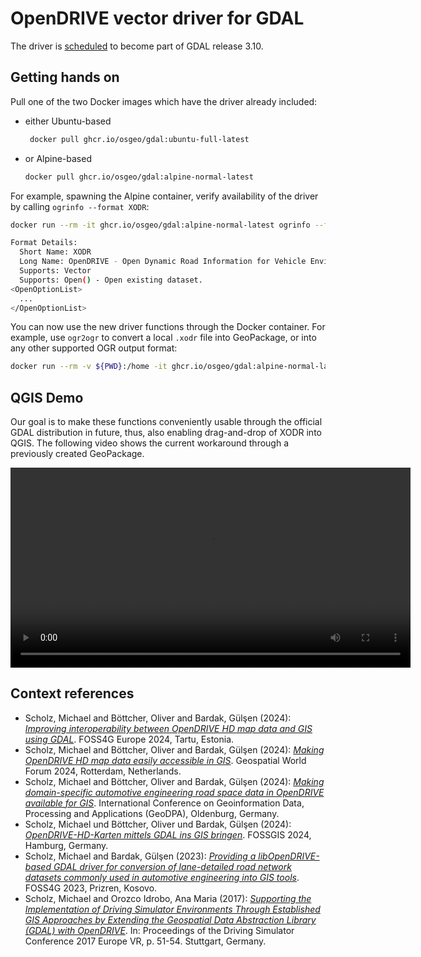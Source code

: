 # OpenDRIVE vector driver for GDAL

The driver is [scheduled](https://github.com/OSGeo/gdal/pull/9504) to become part of GDAL release 3.10.

## Getting hands on

Pull one of the two Docker images which have the driver already included:

- either Ubuntu-based
  ```bash
   docker pull ghcr.io/osgeo/gdal:ubuntu-full-latest
  ```
- or Alpine-based
  ```bash
  docker pull ghcr.io/osgeo/gdal:alpine-normal-latest
  ```

For example, spawning the Alpine container, verify availability of the driver by calling `ogrinfo --format XODR`:

```bash
docker run --rm -it ghcr.io/osgeo/gdal:alpine-normal-latest ogrinfo --format XODR

Format Details:
  Short Name: XODR
  Long Name: OpenDRIVE - Open Dynamic Road Information for Vehicle Environment
  Supports: Vector
  Supports: Open() - Open existing dataset.
<OpenOptionList>
  ...
</OpenOptionList>
```

You can now use the new driver functions through the Docker container. For example, use `ogr2ogr` to convert a local `.xodr` file into GeoPackage, or into any other supported OGR output format:

```bash
docker run --rm -v ${PWD}:/home -it ghcr.io/osgeo/gdal:alpine-normal-latest ogr2ogr -f "GPKG" /home/<file>.gpkg /home/<file>.xodr
```

## QGIS Demo

Our goal is to make these functions conveniently usable through the official GDAL distribution in future, thus, also enabling drag-and-drop of XODR into QGIS. The following video shows the current workaround through a previously created GeoPackage.

<video width="640" controls>
  <source src="https://github.com/DLR-TS/gdal-opendrive-how-to/assets/6084449/8b653324-e726-43fb-83eb-6400de7d67e7" type="video/mp4">
</video>

## Context references

- Scholz, Michael and Böttcher, Oliver and Bardak, Gülşen (2024): [*Improving interoperability between OpenDRIVE HD map data and GIS using GDAL*](https://talks.osgeo.org/foss4g-europe-2024/talk/SD7SGV/). FOSS4G Europe 2024, Tartu, Estonia.
- Scholz, Michael and Böttcher, Oliver and Bardak, Gülşen (2024): [*Making OpenDRIVE HD map data easily accessible in GIS*](https://elib.dlr.de/197330/). Geospatial World Forum 2024, Rotterdam, Netherlands.        
- Scholz, Michael and Böttcher, Oliver and Bardak, Gülşen (2024): [*Making domain-specific automotive engineering road space data in OpenDRIVE available for GIS*](https://elib.dlr.de/203887/). International Conference on Geoinformation Data, Processing and Applications (GeoDPA), Oldenburg, Germany.
- Scholz, Michael und Böttcher, Oliver und Bardak, Gülşen (2024): [*OpenDRIVE-HD-Karten mittels GDAL ins GIS bringen*](https://elib.dlr.de/198809/). FOSSGIS 2024, Hamburg, Germany. 
- Scholz, Michael and Bardak, Gülşen (2023): [*Providing a libOpenDRIVE-based GDAL driver for conversion of lane-detailed road network datasets commonly used in automotive engineering into GIS tools*](https://elib.dlr.de/194420/). FOSS4G 2023, Prizren, Kosovo. 
- Scholz, Michael and Orozco Idrobo, Ana Maria (2017): [*Supporting the Implementation of Driving Simulator Environments Through Established GIS Approaches by Extending the Geospatial Data Abstraction Library (GDAL) with OpenDRIVE*](https://elib.dlr.de/110123/). In: Proceedings of the Driving Simulator Conference 2017 Europe VR, p. 51-54. Stuttgart, Germany.
